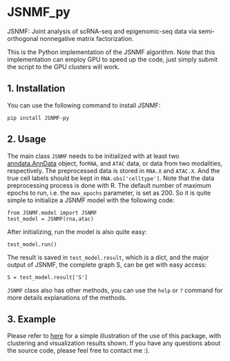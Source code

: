 # JSNMF_py
JSNMF: Joint analysis of scRNA-seq and epigenomic-seq data via semi-orthogonal nonnegative matrix factorization.

This is the Python implementation of the JSNMF algorithm. Note that this implementation can employ GPU to speed up the code, just 
simply submit the script to the GPU clusters will work.

## 1. Installation
You can use the following command to install JSNMF:
```
pip install JSNMF-py
```

## 2. Usage
The main class `JSNMF` needs to be initialized with at least two [anndata.AnnData](https://anndata.readthedocs.io/en/latest/anndata.AnnData.html#anndata.AnnData) object, for`RNA`, and `ATAC` data, or data from two modalities, respectively. The preprocessed data is stored in `RNA.X` and `ATAC.X`. And the true cell labels should be kept in `RNA.obs['celltype']`. Note that the data preprocessing process is done with R. The default number of maximum epochs to run, i.e. the `max_epochs` parameter, is set as 200. So it is quite simple to initialize a JSNMF model with the following code:
```
from JSNMF.model import JSNMF
test_model = JSNMF(rna,atac)
```
After initializing, run the model is also quite easy: 
```
test_model.run()
```
The result is saved in `test_model.result`, which is a dict, and the major output of JSNMF, the complete graph S, can be get with easy access:
```
S = test_model.result['S']
```
`JSNMF` class also has other methods, you can use the `help` or `?` command for more details explanations of the methods.


## 3. Example
Please refer to [here](https://github.com/cuhklinlab/JSNMF_py/blob/main/Example/demo_jsnmf.ipynb) for a simple illustration of the use of this package, with clustering and visualization results shown. If you have any questions about the source code, please feel free to contact me :).


